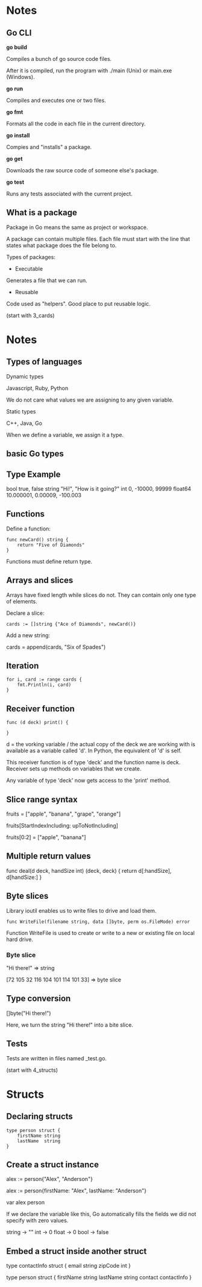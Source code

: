 # Notes

## Go CLI

**go build**

Compiles a bunch of go source code files.

After it is compiled, run the program with ./main (Unix) or main.exe (Windows).

**go run**

Compiles and executes one or two files.

**go fmt**

Formats all the code in each file in the current directory. 

**go install**

Compies and "installs" a package.

**go get**

Downloads the raw source code of someone else's package. 

**go test**

Runs any tests associated with the current project. 

## What is a package

Package in Go means the same as project or workspace. 

A package can contain multiple files. Each file must start with the line that states what package does the file belong to. 

Types of packages:
 - Executable

Generates a file that we can run.

 - Reusable

Code used as "helpers". Good place to put reusable logic.

(start with 3_cards)

# Notes

## Types of languages

Dynamic types

Javascript, Ruby, Python

We do not care what values we are assigning to any given variable. 

Static types

C++, Java, Go

When we define a variable, we assign it a type.

## basic Go types

Type        Example
-----------------------------------------
bool        true, false
string      "Hi!", "How is it going?"
int         0, -10000, 99999
float64     10.000001, 0.00009, -100.003

## Functions

Define a function: 

```
func newCard() string {
    return "Five of Diamonds"
}
```

Functions must define return type. 

## Arrays and slices

Arrays have fixed length while slices do not. They can contain only one type of elements.

Declare a slice:

```
cards := []string {"Ace of Diamonds", newCard()}
```

Add a new string:

cards = append(cards, "Six of Spades")

## Iteration

```
for i, card := range cards {
    fmt.Println(i, card)
}
```

## Receiver function

```
func (d deck) print() {

}
```

d = the vorking variable / the actual copy of the deck we are working with is available as a variable called 'd'. In Python, the equivalent of 'd' is self. 

This receiver function is of type 'deck' and the function name is deck. Receiver sets up methods on variables that we create.

Any variable of type 'deck' now gets access to the 'print' method. 

## Slice range syntax

fruits = ["apple", "banana", "grape", "orange"]

fruits[StartIndexIncluding: upToNotIncluding]

fruits[0:2] = ["apple", "banana"]

## Multiple return values

func deal(d deck, handSize int) (deck, deck) {
	return d[:handSize], d[handSize:]
}

## Byte slices

Library ioutil enables us to write files to drive and load them.

`func WriteFile(filename string, data []byte, perm os.FileMode) error`

Function WriteFile is used to create or write to a new or existing file on local hard drive.

### Byte slice

"Hi there!" => string

[72 105 32 116 104 101 114 101 33] => byte slice

## Type conversion

[]byte("Hi there!")

Here, we turn the string "Hi there!" into a bite slice. 

## Tests

Tests are written in files named <filename>_test.go. 

(start with 4_structs)

# Structs

## Declaring structs

```
type person struct {
	firstName string
	lastName  string
}
```

## Create a struct instance

alex := person{"Alex", "Anderson"}

alex := person{firstName: "Alex", lastName: "Anderson"}

var alex person

If we declare the variable like this, Go automatically fills the fields we did not specify with zero values.

string -> ""
int -> 0
float -> 0
bool -> false

## Embed a struct inside another struct

type contactInfo struct {
	email   string
	zipCode int
}

type person struct {
	firstName string
	lastName  string
	contact   contactInfo
}
